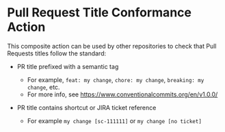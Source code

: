 # Pull Request Title Conformance Action

This composite action can be used by other repositories to check that Pull Requests titles follow the standard:

- PR title prefixed with a semantic tag
  - For example, `feat: my change`, `chore: my change`, `breaking: my change`, etc.
  - For more info, see <https://www.conventionalcommits.org/en/v1.0.0/>

- PR title contains shortcut or JIRA ticket reference
  - For example `my change [sc-111111]` or `my change [no ticket]`
